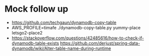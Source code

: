 Mock follow up
===

* https://github.com/techgaun/dynamodb-copy-table
* AWS_PROFILE=timafe ./dynamodb-copy-table.py yummy-place letsgo2-place2
* https://stackoverflow.com/questions/42485616/how-to-check-if-dynamodb-table-exists
https://github.com/derjust/spring-data-dynamodb/wiki/Alter-table-name-during-runtime

